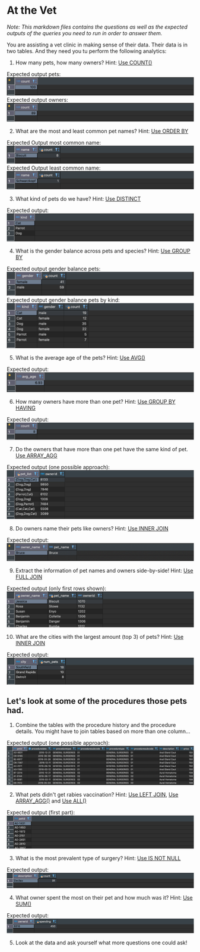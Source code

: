 # At the Vet

*Note: This markdown files contains the questions as well as the expected outputs of the queries you need to run in order to answer them.*

You are assisting a vet clinic in making sense of their data. Their data is in two tables. And they need you tu perform the following analytics:

1. How many pets, how many owners? Hint: [Use COUNT()](https://www.postgresql.org/docs/8.2/functions-aggregate.html)

Expected output pets:
![expected output pets](images/../../images/1.1_Pets.png)
Expected output owners:
![expected output pets](images/../../images/1.1_Owners.png)

2. What are the most and least common pet names? Hint: [Use ORDER BY](https://www.postgresql.org/docs/8.1/queries-order.html)

Expected Output most common name: 
![expected output most common name](../images/1.2_Petname_most_common.png)
Expected Output least common name: 
![expected output least common name](../images/1.2_Petname_least_common.png)

3. What kind of pets do we have? Hint: [Use DISTINCT](https://www.postgresql.org/docs/9.5/sql-select.html)
   
Expected output:
![expected output pet type](../images/1.3_Pet_type.png)

4. What is the gender balance across pets and species? Hint: [Use GROUP BY](https://www.postgresql.org/docs/9.4/tutorial-agg.html)

Expected output gender balance pets:
![expected output gender balance pets](images/../../images/1.4_gender_pets.png)
Expected output gender balance pets by kind:
![expected output gender balance pets by kind](images/../../images/1.4_gender_pet_type.png)

5. What is the average age of the pets? Hint: [Use AVG()](https://www.postgresql.org/docs/9.4/tutorial-agg.html)

Expected output: 
![expected output average age](image/../../images/1.5_avg_age.png)

6. How many owners have more than one pet? Hint: [Use GROUP BY HAVING](https://www.postgresql.org/docs/9.4/tutorial-agg.html)

Expected output: 
![expected output owner of more pets](image/../../images/1.6_owner_more_pets.png)

7. Do the owners that have more than one pet have the same kind of pet. [Use ARRAY_AGG](https://www.postgresqltutorial.com/postgresql-aggregate-functions/postgresql-array_agg-function/)
   
Expected output (one possible approach): 
![expected output](image/../../images/1.7_different_kinds_per_owner.png)

8. Do owners name their pets like owners? Hint: [Use INNER JOIN](https://www.postgresql.org/docs/8.3/tutorial-join.html)

Expected output: 
![expected output same name](image/../../images/1.8_same_name.png)

9.  Extract the information of pet names and owners side-by-side! Hint: [Use FULL JOIN](https://www.postgresql.org/docs/8.3/tutorial-join.html)

Expected output (only first rows shown):
![expected output](image/../../images/1.9_information_side_by_side.png)

10.  What are the cities with the largest amount (top 3) of pets? Hint: [Use INNER JOIN](https://www.postgresql.org/docs/8.3/tutorial-join.html)

Expected output:
![expected output cities with most pets](image/../../images/1.10_cities_most_pets.png)


## Let's look at some of the procedures those pets had.

1. Combine the tables with the procedure history and the procedure details. You might have to join tables based on more than one column...

Expected output (one possible approach): 
![expected output](image/../../images/2.1_matching_tables.png)

2. What pets didn't get rabies vaccination? Hint: [Use LEFT JOIN](https://www.postgresql.org/docs/8.3/tutorial-join.html), [Use ARRAY_AGG()](https://www.postgresql.org/docs/8.2/functions-aggregate.html) and [Use ALL()](https://www.postgresql.org/docs/9.1/functions-comparisons.html)
   
Expected output (first part): 
![expected output](image/../../images/2.2_no_rabies.png)

3. What is the most prevalent type of surgery? Hint: [Use IS NOT NULL](https://www.postgresql.org/docs/8.3/functions-comparison.html)

Expected output: 
![expected output](image/../../images/2.3_prevalent_surgery.png)

4. What owner spent the most on their pet and how much was it? Hint: [Use SUM()](https://www.postgresql.org/docs/8.2/functions-aggregate.html)

Expected output: 
![expected output](image/../../images/2.4_most_spent.png)

5. Look at the data and ask yourself what more questions one could ask!
